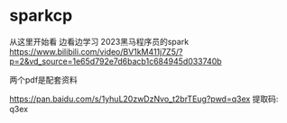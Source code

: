 # sparkcp

从这里开始看 边看边学习
2023黑马程序员的spark
https://www.bilibili.com/video/BV1kM411j7Z5/?p=2&vd_source=1e65d792e7d6bacb1c684945d033740b

两个pdf是配套资料


https://pan.baidu.com/s/1yhuL20zwDzNvo_t2brTEug?pwd=q3ex
提取码: q3ex


